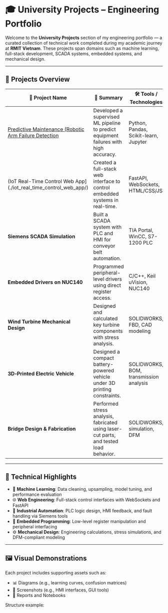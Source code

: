 # 🎓 University Projects – Engineering Portfolio

Welcome to the **University Projects** section of my engineering portfolio — a curated collection of technical work completed during my academic journey at **RMIT Vietnam**. These projects span domains such as machine learning, full-stack development, SCADA systems, embedded systems, and mechanical design.

---

## 🧩 Projects Overview

| 📂 Project Name | 📝 Summary | 🛠️ Tools / Technologies |
|----------------|------------|--------------------------|
| [Predictive Maintenance (Robotic Arm Failure Detection](./predictive_maintenance/) | Developed a supervised ML pipeline to predict equipment failures with high accuracy. | Python, Pandas, Scikit-learn, Jupyter |
| (IoT Real-Time Control Web App](./iot_real_time_control_web_app/)  | Created a full-stack web interface to control embedded systems in real-time. | FastAPI, WebSockets, HTML/CSS/JS |
| **Siemens SCADA Simulation** | Built a SCADA system with PLC and HMI for conveyor belt automation. | TIA Portal, WinCC, S7-1200 PLC |
| **Embedded Drivers on NUC140** | Programmed peripheral-level drivers using direct register access. | C/C++, Keil uVision, NUC140 |
| **Wind Turbine Mechanical Design** | Designed and calculated key turbine components with stress analysis. | SOLIDWORKS, FBD, CAD modeling |
| **3D‑Printed Electric Vehicle** | Designed a compact battery-powered vehicle under 3D printing constraints. | SOLIDWORKS, BOM, transmission analysis |
| **Bridge Design & Fabrication** | Performed stress analysis, fabricated using laser-cut parts, and tested load behavior. | SOLIDWORKS, simulation, DFM |

---

## 🧠 Technical Highlights

- 🧮 **Machine Learning**: Data cleaning, upsampling, model tuning, and performance evaluation
- 🌐 **Web Engineering**: Full-stack control interfaces with WebSockets and FastAPI
- 🔌 **Industrial Automation**: PLC logic design, HMI feedback, and fault handling via Siemens tools
- 🧵 **Embedded Programming**: Low-level register manipulation and peripheral interfacing
- ⚙️ **Mechanical Design**: Engineering calculations, stress simulations, and DFM-compliant modeling

---

## 🖼️ Visual Demonstrations

Each project includes supporting assets such as:

- 📊 Diagrams (e.g., learning curves, confusion matrices)
- 📸 Screenshots (e.g., HMI interfaces, GUI tools)
- 🧾 Reports and Notebooks

Structure example:

